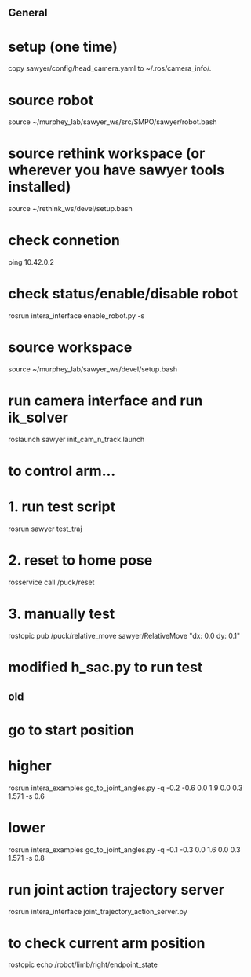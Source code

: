 ## General
# setup (one time)
copy sawyer/config/head_camera.yaml to ~/.ros/camera_info/.

# source robot
source ~/murphey_lab/sawyer_ws/src/SMPO/sawyer/robot.bash
# source rethink workspace (or wherever you have sawyer tools installed)
source ~/rethink_ws/devel/setup.bash
# check connetion
ping 10.42.0.2
# check status/enable/disable robot
rosrun intera_interface enable_robot.py -s

# source workspace
source ~/murphey_lab/sawyer_ws/devel/setup.bash

# run camera interface and run ik_solver
roslaunch sawyer init_cam_n_track.launch


# to control arm...
# 1. run test script
rosrun sawyer test_traj
# 2. reset to home pose
rosservice call /puck/reset
# 3. manually test
rostopic pub /puck/relative_move sawyer/RelativeMove "dx: 0.0
dy: 0.1"


# modified h_sac.py to run test

## old
# go to start position
# higher
rosrun intera_examples go_to_joint_angles.py -q -0.2 -0.6 0.0 1.9 0.0 0.3 1.571 -s 0.6
# lower
rosrun intera_examples go_to_joint_angles.py -q -0.1 -0.3 0.0 1.6 0.0 0.3 1.571 -s 0.8

# run joint action trajectory server
rosrun intera_interface joint_trajectory_action_server.py
# to check current arm position
rostopic echo /robot/limb/right/endpoint_state
